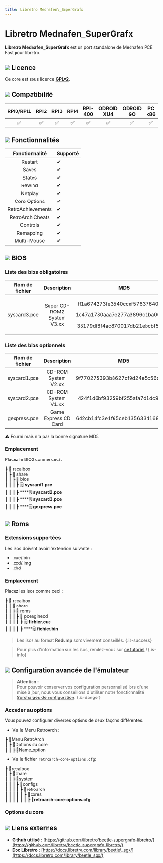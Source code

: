 ```yaml
---
title: Libretro Mednafen\_SuperGrafx
---
```


# Libretro Mednafen\_SuperGrafx

**Libretro Mednafen\_SuperGrafx** est un port standalone de Mednafen PCE Fast pour libretro.

## ![](/migration-images/emulateurs/consoles-de-salon/pc-engine-cd/gerald-g-parchment-background-or-border-5.svg) Licence

Ce core est sous licence [**GPLv2**](https://github.com/libretro/beetle-supergrafx-libretro/blob/master/COPYING).

## ![](/migration-images/emulateurs/consoles-de-salon/pc-engine-cd/compatibility.png) Compatibilité

| RPI0/RPI1 | RPI2 | RPI3 | RPI4 | RPI-400 | ODROID XU4 | ODROID GO | PC x86 | PC X86\_64 |
| :---: | :---: | :---: | :---: | :---: | :---: | :---: | :---: | :---: |
| ✅ | ✅ | ✅ | ✅ | ✅ | ✅ | ✅ | ✅ | ✅ |

## ![](/migration-images/emulateurs/consoles-de-salon/pc-engine-cd/cogwheel-145804_640.png) Fonctionnalités

| Fonctionnalité | Supporté |
| :---: | :--- |
| Restart | ✔ |
| Saves | ✔ |
| States | ✔ |
| Rewind | ✔ |
| Netplay | ✔ |
| Core Options | ✔ |
| RetroAchievements | ✔ |
| RetroArch Cheats | ✔ |
| Controls | ✔ |
| Remapping | ✔ |
| Multi-Mouse | ✔ |

## ![](/migration-images/emulateurs/consoles-de-salon/pc-engine-cd/tqfp32.svg) BIOS

### Liste des bios obligatoires

<table>
  <thead>
    <tr>
      <th style="text-align:center"><b>Nom de fichier</b>
      </th>
      <th style="text-align:center">Description</th>
      <th style="text-align:center">MD5</th>
      <th style="text-align:center">Fourni</th>
    </tr>
  </thead>
  <tbody>
    <tr>
      <td style="text-align:center">syscard3.pce</td>
      <td style="text-align:center">Super CD-ROM2 System V3.xx</td>
      <td style="text-align:center">
        <p>ff1a674273fe3540ccef576376407d1d</p>
        <p>1e47a1780aaa7e277a3896c1ba00e317</p>
        <p>38179df8f4ac870017db21ebcbf53114</p>
      </td>
      <td style="text-align:center">&#x274C;</td>
    </tr>
  </tbody>
</table>

### Liste des bios optionnels

| **Nom de fichier** | Description | MD5 | Fourni |
| :---: | :---: | :---: | :---: |
| syscard1.pce | CD-ROM System V2.xx | 9f770275393b8627cf9d24e5c56d2ab9 | ⚠ |
| syscard2.pce | CD-ROM System V1.xx | 424f1d6bf93259bf255afa7d1dc9f721 | ⚠ |
| gexpress.pce | Game Express CD Card | 6d2cb14fc3e1f65ceb135633d1694122 | ⚠ |

⚠ Fourni mais n'a pas la bonne signature MD5.

### Emplacement

Placez le BIOS comme ceci :

┣ 📁 recalbox  
┃ ┣ 📁 share  
┃ ┃ ┣ 📁 bios  
┃ ┃ ┃ ┣ 🗒 **syscard1.pce**  
┃ ┃ ┃ ┣ \*\*\*\*🗒 **syscard2.pce**  
┃ ┃ ┃ ┣ \*\*\*\*🗒 **syscard3.pce**  
┃ ┃ ┃ ┣ \*\*\*\*🗒 **gexpress.pce**  

## ![](/migration-images/emulateurs/consoles-de-salon/pc-engine-cd/rom-30098_640.png) Roms

### Extensions supportées

Les isos doivent avoir l'extension suivante :

* .cue/.bin
* .ccd/.img
* .chd

### Emplacement

Placez les isos comme ceci :

┣ 📁 recalbox  
┃ ┣ 📁 share  
┃ ┃ ┣ 📁 roms  
┃ ┃ ┃ ┣ 📁 pcenginecd  
┃ ┃ ┃ ┃ ┣ 🗒 **fichier.cue**  
┃ ┃ ┃ ┃ ┣ \*\*\*\*🗒 **fichier.bin**  


>Les isos au format **Redump** sont vivement conseillés.
{.is-success}


>Pour plus d'information sur les isos, rendez-vous sur [ce tutoriel](/fr/tutoriels/jeux/generalite/les-roms-et-les-isos) !
{.is-info}

## ![](/migration-images/emulateurs/consoles-de-salon/pc-engine-cd/hammer-28636_640.png) Configuration avancée de l'émulateur


>**Attention :**  
>Pour pouvoir conserver vos configuration personnalisé lors d'une mise à jour, nous vous conseillons d'utiliser notre fonctionnalité [Surcharges de configuration](/fr/usage-avance/surcharge-de-configuration).
{.is-danger}

### Accéder au options

Vous pouvez configurer diverses options de deux façons différentes.

* Via le Menu RetroArch :

┣ 📁Menu RetroArch  
┃ ┣ 📁Options du core  
┃ ┃ ┣ 🧩Name\_option  

* Via le fichier `retroarch-core-options.cfg`:

┣ 📁recalbox  
┃ ┣ 📁share  
┃ ┃ ┣ 📁system  
┃ ┃ ┃ ┣ 📁configs  
┃ ┃ ┃ ┃ ┣ 📁retroarch  
┃ ┃ ┃ ┃ ┃ ┣ 📁cores  
┃ ┃ ┃ ┃ ┃ ┃ ┣ 🧩**retroarch-core-options.cfg**  

### Options du core

## ![](/migration-images/emulateurs/consoles-de-salon/pc-engine-cd/kisspng-web-development-world-wide-web-computer-icons-webs-world-wide-web-icon-png-5ab05c24477216.4540070115215073642927.png) Liens externes

* **Github utilisé** : [https://github.com/libretro/beetle-supergrafx-libretro/](https://github.com/libretro/beetle-supergrafx-libretro/)
* **Doc Libretro** : [https://docs.libretro.com/library/beetle\_sgx/](https://docs.libretro.com/library/beetle_sgx/)


